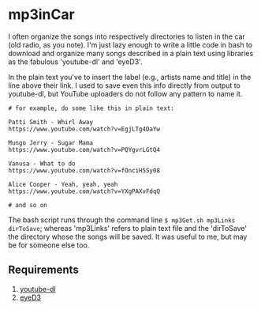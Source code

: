 # mp3inCar
I often organize the songs into respectively directories to listen in the car (old radio, as you note).
I'm just lazy enough to write a little code in bash to download and organize many songs described in a plain text using libraries as the fabulous 'youtube-dl' and 'eyeD3'.

In the plain text you've to insert the label (e.g., artists name and title) in the line above their link. I used to save even this info directly from output to youtube-dl, but YouTube uploaders do not follow any pattern to name it.

```
# for example, do some like this in plain text:

Patti Smith - Whirl Away
https://www.youtube.com/watch?v=EgjLTg4DaYw

Mungo Jerry - Sugar Mama
https://www.youtube.com/watch?v=PQYgvrLGtQ4

Vanusa - What to do
https://www.youtube.com/watch?v=fOnciH5Sy08

Alice Cooper - Yeah, yeah, yeah
https://www.youtube.com/watch?v=YXgPAXvFdqQ

# and so on
```

The bash script runs through the command line `$ mp3Get.sh mp3Links dirToSave`; whereas 'mp3Links' refers to plain text file and the 'dirToSave' the directory whose the songs will be saved. It was useful to me, but may be for someone else too. 

## Requirements
1. [youtube-dl](https://github.com/ytdl-org/youtube-dl/)
2. [eyeD3](https://github.com/nicfit/eyed3)
